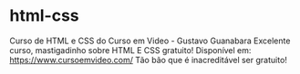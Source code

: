 # html-css
 Curso de HTML e CSS do Curso em Video - Gustavo Guanabara
 Excelente curso, mastigadinho sobre HTML E CSS gratuito! Disponível em: https://www.cursoemvideo.com/
 Tão bão que é inacreditável ser gratuito! 